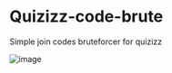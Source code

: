 # Quizizz-code-brute
Simple join codes bruteforcer for quizizz

![image](https://github.com/qpdqq/Quizizz-code-brute/assets/61794392/c8149573-b6cd-4787-a762-49df2d5292e5)

